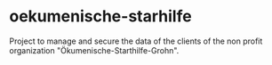 # oekumenische-starhilfe
Project to manage and secure the data of the clients of the non profit organization "Ökumenische-Starthilfe-Grohn". 
